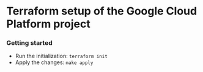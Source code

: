 # Terraform setup of the Google Cloud Platform project

### Getting started

* Run the initialization: `terraform init`
* Apply the changes: `make apply`
